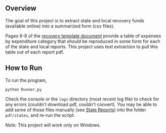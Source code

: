 ## Overview

The goal of this project is to extract state and local recovery funds (available online) into a summarized form (csv files).

Pages 6-8 of the [recovery template document](pdf/template/ReportTemplate.pdf) provide a table of expenses by expenditure category that _should_ be reproduced in some form for each of the state and local reports. This project uses text extraction to pull this table out of each report pdf.

## How to Run

To run the program,

    python Runner.py

Check the console or the `logs` directory (most recent log file) to check for any errors (couldn't download pdf, couldn't convert). You may be able to add some of those files manually (see [State Reports](https://www.nasbo.org/mainsite/resources/covid-19-relief-funds-guidance-and-resources/state-recovery-plans)) into the folder `pdf/states`, and re-run the script.

_Note:_ This project will work only on Windows.
